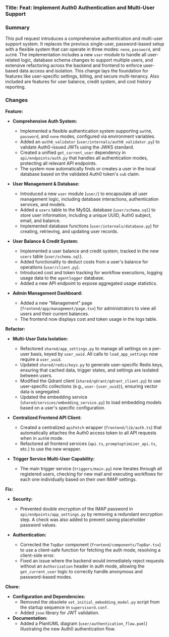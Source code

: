 ### Title: Feat: Implement Auth0 Authentication and Multi-User Support

### Summary

This pull request introduces a comprehensive authentication and multi-user support system. It replaces the previous single-user, password-based setup with a flexible system that can operate in three modes: `none`, `password`, and `auth0`. The implementation includes a new `user` module to handle all user-related logic, database schema changes to support multiple users, and extensive refactoring across the backend and frontend to enforce user-based data access and isolation. This change lays the foundation for features like user-specific settings, billing, and secure multi-tenancy. Also included are features for user balance, credit system, and cost history reporting.

### Changes

**Feature:**

*   **Comprehensive Auth System:**
    *   Implemented a flexible authentication system supporting `auth0`, `password`, and `none` modes, configured via environment variables.
    *   Added an `auth0_validator` (`user/internals/auth0_validator.py`) to validate Auth0-issued JWTs using the JWKS standard.
    *   Created a unified `get_current_user` dependency in `api/endpoints/auth.py` that handles all authentication modes, protecting all relevant API endpoints.
    *   The system now automatically finds or creates a user in the local database based on the validated Auth0 token's `sub` claim.

*   **User Management & Database:**
    *   Introduced a new `user` module (`user/`) to encapsulate all user management logic, including database interactions, authentication services, and models.
    *   Added a `users` table to the MySQL database (`user/schema.sql`) to store user information, including a unique UUID, Auth0 subject, email, and balance.
    *   Implemented database functions (`user/internals/database.py`) for creating, retrieving, and updating user records.

*   **User Balance & Credit System:**
    *   Implemented a user balance and credit system, tracked in the new `users` table (`user/schema.sql`).
    *   Added functionality to deduct costs from a user's balance for operations (`user/client.py`).
    *   Introduced cost and token tracking for workflow executions, logging usage data to the `agentlogger` database.
    *   Added a new API endpoint to expose aggregated usage statistics.

*   **Admin Management Dashboard:**
    *   Added a new "Management" page (`frontend/app/management/page.tsx`) for administrators to view all users and their current balances.
    *   The frontend now displays cost and token usage in the logs table.

**Refactor:**

*   **Multi-User Data Isolation:**
    *   Refactored `shared/app_settings.py` to manage all settings on a per-user basis, keyed by `user_uuid`. All calls to `load_app_settings` now require a `user_uuid`.
    *   Updated `shared/redis/keys.py` to generate user-specific Redis keys, ensuring that cached data, trigger states, and settings are isolated between users.
    *   Modified the Qdrant client (`shared/qdrant/qdrant_client.py`) to use user-specific collections (e.g., `user-{user_uuid}`), ensuring vector data is segregated.
    *   Updated the embedding service (`shared/services/embedding_service.py`) to load embedding models based on a user's specific configuration.

*   **Centralized Frontend API Client:**
    *   Created a centralized `apiFetch` wrapper (`frontend/lib/auth.ts`) that automatically attaches the Auth0 access token to all API requests when in `auth0` mode.
    *   Refactored all frontend services (`api.ts`, `promptoptimizer_api.ts`, etc.) to use the new wrapper.

*   **Trigger Service Multi-User Capability:**
    *   The main trigger service (`triggers/main.py`) now iterates through all registered users, checking for new mail and executing workflows for each one individually based on their own IMAP settings.

**Fix:**

*   **Security:**
    *   Prevented double encryption of the IMAP password in `api/endpoints/app_settings.py` by removing a redundant encryption step. A check was also added to prevent saving placeholder password values.

*   **Authentication:**
    *   Corrected the `TopBar` component (`frontend/components/TopBar.tsx`) to use a client-safe function for fetching the auth mode, resolving a client-side error.
    *   Fixed an issue where the backend would immediately reject requests without an `Authorization` header in auth mode, allowing the `get_current_user` logic to correctly handle anonymous and password-based modes.

**Chore:**

*   **Configuration and Dependencies:**
    *   Removed the obsolete `set_initial_embedding_model.py` script from the startup sequence in `supervisord.conf`.
    *   Added `jose` library for JWT validation.
*   **Documentation:**
    *   Added a PlantUML diagram (`user/authentication_flow.puml`) illustrating the new Auth0 authentication flow. 